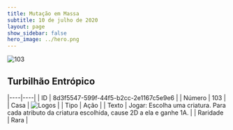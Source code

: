 ```yaml
---
title: Mutação em Massa
subtitle: 10 de julho de 2020
layout: page
show_sidebar: false
hero_image: ../hero.png
---
```


![103](https://cdn.keyforgegame.com/media/card_front/pt/479_103_RHX7CV7W4W83_pt.png)

## Turbilhão Entrópico

|----|----|
| ID | 8d3f5547-599f-44f5-b2cc-2e1167c5e9e6 |
| Número | 103 |
| Casa | ![Logos](https://archonarcana.com/images/thumb/c/ce/Logos.png/22px-Logos.png "Logos") |
| Tipo | Ação |
| Texto | Jogar: Escolha uma criatura. Para cada atributo da criatura escolhida, cause 2D a ela e ganhe 1A. |
| Raridade | Rara |
